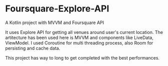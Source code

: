 # Foursquare-Explore-API
A Kotlin project with MVVM and Foursquare API

It uses Explore API for getting all venues around user's current location.
The artitecture has been used here is MVVM and components like LiveData, ViewModel.
I used Coroutine for multi threading process, also Room for persisting and cache data.

This project has way to long to get completed with the best performances.
